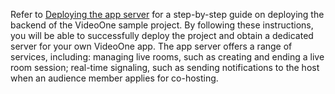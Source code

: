 Refer to [Deploying the app server](https://docs.byteplus.com/byteplus-vos/docs/backend-deployment-guide) for a step-by-step guide on deploying the backend of the VideoOne sample project. By following these instructions, you will be able to successfully deploy the project and obtain a dedicated server for your own VideoOne app.
The app server offers a range of services, including:
managing live rooms, such as creating and ending a live room session;
real-time signaling, such as sending notifications to the host when an audience member applies for co-hosting.